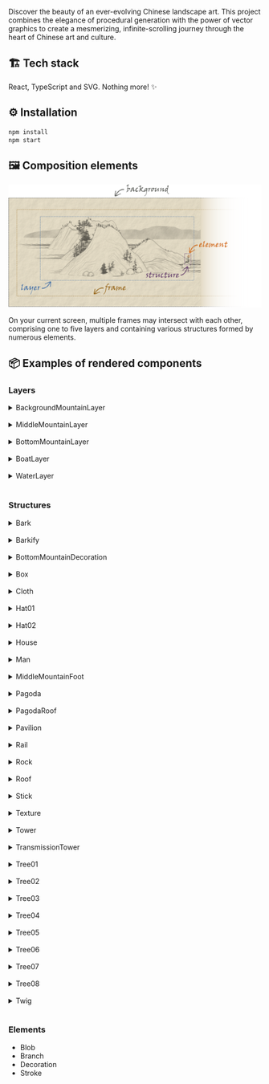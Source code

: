 Discover the beauty of an ever-evolving Chinese landscape art. This project combines the elegance of procedural generation with the power of vector graphics to create a mesmerizing, infinite-scrolling journey through the heart of Chinese art and culture.

## 🏗️ Tech stack

React, TypeScript and SVG. Nothing more! ✨

## ⚙️ Installation

```
npm install
npm start
```

## 🖼️ Composition elements

![man](https://raw.githubusercontent.com/Megaemce/shan_shui/main/public/img/render_scheme.png)

On your current screen, multiple frames may intersect with each other, comprising one to five layers and containing various structures formed by numerous elements.

## 📦 Examples of rendered components

### Layers

<details>
<summary>BackgroundMountainLayer</summary>

![distmountain](https://raw.githubusercontent.com/Megaemce/shan_shui/main/public/img/distmountain.png)

</details>
<br>

<details>
<summary>MiddleMountainLayer</summary>

![mountain](https://raw.githubusercontent.com/Megaemce/shan_shui/main/public/img/mountain.png)

</details>
<br>

<details>
<summary>BottomMountainLayer</summary>

![flatmountain](https://raw.githubusercontent.com/Megaemce/shan_shui/main/public/img/flatmountain.png)

</details>
<br>

<details>
<summary>BoatLayer</summary>

![boat01](https://raw.githubusercontent.com/Megaemce/shan_shui/main/public/img/arch/boat01.png)

</details>
<br>

<details>
<summary>WaterLayer</summary>

![water](https://raw.githubusercontent.com/Megaemce/shan_shui/main/public/img/water.png)

</details>
<br>

### Structures

<details>
<summary>Bark</summary>

Made out of `Stroke`.

</details>
<br>

<details>
<summary>Barkify</summary>

Made out of `Blob`, `Bark` and `Stroke`

</details>
<br>

<details>
<summary>BottomMountainDecoration</summary>

Made out of `Tree08`,`Tree07`,`Tree02`,`Tree05`, `Tree04`, `Rock` and `Pavilion`.

</details>
<br>

<details>
<summary>Box</summary>

Made out of `Stroke`.

</details>
<br>

<details>
<summary>Cloth</summary>

Made out of `Stroke`.

</details>
<br>

<details>
<summary>Hat01</summary>

Made out of `Element`.

</details>
<br>

<details>
<summary>Hat02</summary>

Made out of `Element`.

</details>
<br>

<details>
<summary>House</summary>

Made out of `Roof` ⬛ and `Box` 🟥

![arch02](https://raw.githubusercontent.com/Megaemce/shan_shui/main/public/img/arch/arch02.png)

</details>
<br>

<details>
<summary>Man</summary>

Made out of `Hat` (optional), `Man` and `Stick` (optional)

![man](https://raw.githubusercontent.com/Megaemce/shan_shui/main/public/img/man.png)

</details>
<br>

<details>
<summary>MiddleMountainFoot</summary>

Made out of `Stroke`.

</details>
<br>

<details>
<summary>Pagoda</summary>

Made out of `PagodaRoof` 🟦, `Box` 🟥 and `Rail` 🟧

![arch03](https://raw.githubusercontent.com/Megaemce/shan_shui/main/public/img/arch/arch03.png)

</details>
<br>

<details>
<summary>PagodaRoof</summary>

Made out of `Stroke`.

</details>
<br>

<details>
<summary>Pavilion</summary>

Made out of `Hut` 🟩, `Box` 🟥 and `Rail` 🟧

![arch01](https://raw.githubusercontent.com/Megaemce/shan_shui/main/public/img/arch/arch01.png)

</details>
<br>

<details>
<summary>Rail</summary>

Made out of `Stroke`.

</details>
<br>

<details>
<summary>Rock</summary>

Made out of `Stroke` and `Texture`.

</details>
<br>

<details>
<summary>Roof</summary>

Made out of `Stroke`.

</details>
<br>

<details>
<summary>Stick</summary>

Made out of `Element`.

</details>
<br>

<details>
<summary>Texture</summary>

Made out of `Stroke`.

</details>
<br>

<details>
<summary>Tower</summary>

Made out of `PagodaRoof` 🟦, `Box` 🟥 and `Rail` 🟧

![arch04](https://raw.githubusercontent.com/Megaemce/shan_shui/main/public/img/arch/arch04.png)

</details>
<br>

<details>
<summary>TransmissionTower</summary>

Made out of `Stroke`.

![tower01](https://raw.githubusercontent.com/Megaemce/shan_shui/main/public/img/arch/tower01.png)

</details>
<br>

<details>
<summary>Tree01</summary>

Made out of `Element`.

![tree01](https://raw.githubusercontent.com/Megaemce/shan_shui/main/public/img/tree/tree01.png)

</details>
<br>

<details>
<summary>Tree02</summary>

Made out of `Blob`.

![tree02](https://raw.githubusercontent.com/Megaemce/shan_shui/main/public/img/tree/tree02.png)

</details>

<br>

<details>
<summary>Tree03</summary>

Made out of `Element`.

![tree03](https://raw.githubusercontent.com/Megaemce/shan_shui/main/public/img/tree/tree03.png)

</details>
<br>

<details>
<summary>Tree04</summary>

Made out of `Stroke`, `Twig` and `Barkify`.

![tree04](https://raw.githubusercontent.com/Megaemce/shan_shui/main/public/img/tree/tree04.png)

</details>
<br>

<details>
<summary>Tree05</summary>

Made out of `Stroke`, `Twig` and `Barkify`.

![tree05](https://raw.githubusercontent.com/Megaemce/shan_shui/main/public/img/tree/tree05.png)

</details>
<br>

<details>
<summary>Tree06</summary>

Made out of `Stroke`.

![tree06](https://raw.githubusercontent.com/Megaemce/shan_shui/main/public/img/tree/tree06.png)

</details>
<br>

<details>
<summary>Tree07</summary>

Made out of `Blob`.

![tree07](https://raw.githubusercontent.com/Megaemce/shan_shui/main/public/img/tree/tree07.png)

</details>
<br>

<details>
<summary>Tree08</summary>

Made out of `Stroke`.

![tree08](https://raw.githubusercontent.com/Megaemce/shan_shui/main/public/img/tree/tree08.png)

</details>
<br>

<details>
<summary>Twig</summary>

Made out of `Twig`, `Blob` and `Stroke`

</details>
<br>

### Elements

-   Blob
-   Branch
-   Decoration
-   Stroke
